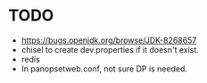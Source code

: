 # TODO

* https://bugs.openjdk.org/browse/JDK-8268657
* chisel to create dev.properties if it doesn't exist.
* redis
* In panopsetweb.conf, not sure DP is needed.

